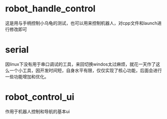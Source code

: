 
# robot_handle_control
这是用与手柄控制小乌龟的测试，也可以用来控制机器人，对cpp文件和launch进行修改即可
# serial
因linux下没有用于串口调试的工具，来回切换windos太过麻烦，就花一天作了这么一个小工具，因开发时间短，自身水平有限，仅仅实现了核心功能，后面会进行一些功能增加和优化。
# robot_control_ui
作用于机器人控制和导航的基本ui
